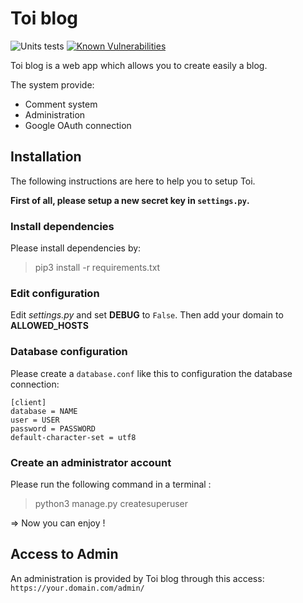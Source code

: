# Toi blog

![Units tests](https://github.com/Couapy/Toi/workflows/Units%20tests/badge.svg)
[![Known Vulnerabilities](https://snyk.io/test/github/Couapy/Toi/badge.svg)](https://snyk.io/test/github/Couapy/Toi)

Toi blog is a web app which allows you to create easily a blog.

The system provide:

* Comment system
* Administration
* Google OAuth connection

## Installation

The following instructions are here to help you to setup Toi.

**First of all, please setup a new secret key in `settings.py`.**

### Install dependencies

Please install dependencies by:
> pip3 install -r requirements.txt

### Edit configuration

Edit *settings.py* and set **DEBUG** to `False`.
Then add your domain to **ALLOWED_HOSTS**

### Database configuration

Please create a `database.conf` like this to configuration the database connection:

~~~~Properties
[client]
database = NAME
user = USER
password = PASSWORD
default-character-set = utf8
~~~~

### Create an administrator account

Please run the following command in a terminal :

> python3 manage.py createsuperuser

=> Now you can enjoy !

## Access to Admin

An administration is provided by Toi blog through this access: `https://your.domain.com/admin/`
